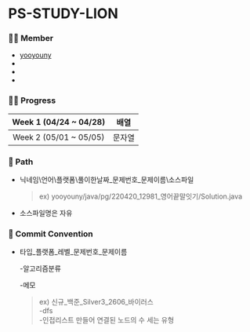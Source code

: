 # PS-STUDY-LION

### 👩‍💻 Member

- [yooyouny](http://github.com/yooyouny)
- [](https://github.com/GangminRYOU)
- [](https://github.com/jsl1113)
- [](https://github.com/kse0312)
  

### 🚶‍♂️ Progress

| Week 1 (04/24 ~ 04/28) | 배열  |
|:----------------------:|-----|
| Week 2 (05/01 ~ 05/05) | 문자열 |

  
### 📂 Path

- 닉네임\언어\플랫폼\풀이한날짜_문제번호_문제이름\소스파일

    >ex) yooyouny/java/pg/220420_12981_영어끝말잇기/Solution.java
- 소스파일명은 자유

### 💭 Commit Convention

- 타입_플랫폼_레벨_문제번호_문제이름

  -알고리즘분류

  -메모

  > ex) 신규_백준_Silver3_2606_바이러스  
  -dfs  
  -인접리스트 만들어 연결된 노드의 수 세는 유형
